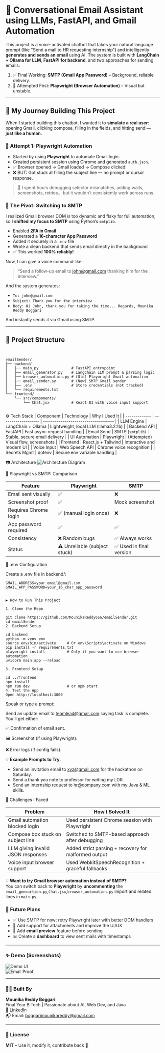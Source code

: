 # 💬 Conversational Email Assistant using LLMs, FastAPI, and Gmail Automation

This project is a voice-activated chatbot that takes your natural language prompt (like "Send a mail to HR requesting internship") and intelligently **generates and sends an email** using AI. The system is built with **LangChain + Ollama for LLM**, **FastAPI for backend**, and two approaches for sending emails:

1. ✅ Final Working: **SMTP (Gmail App Password)** – Background, reliable delivery.
2. 🧪 Attempted First: **Playwright (Browser Automation)** – Visual but unstable.

---

## 📘 My Journey Building This Project

When I started building this chatbot, I wanted it to **simulate a real user**: opening Gmail, clicking compose, filling in the fields, and hitting send — **just like a human**.

### 🔹 Attempt 1: Playwright Automation

- Started by using **Playwright** to automate Gmail login.
- Created persistent session using Chrome and generated `auth.json`.
- ✅ Browser opened → Gmail loaded → Compose clicked
- ❌ BUT: Got stuck at filling the subject line — no prompt or cursor response.

> 🧠 I spent hours debugging selector mismatches, adding waits, screenshots, retries... but it wouldn't consistently work across runs.

### 🔁 The Pivot: Switching to SMTP

I realized Gmail browser DOM is too dynamic and flaky for full automation, so I **shifted my focus to SMTP** using Python’s `smtplib`.

- Enabled **2FA in Gmail**
- Generated a **16-character App Password**
- Added it securely in a `.env` file
- Wrote a clean backend that sends email directly in the background
- ✅ This worked **100% reliably!**

Now, I can give a voice command like:

> “Send a follow-up email to john@gmail.com thanking him for the interview.”

And the system generates:
- `To: john@gmail.com`
- `Subject: Thank you for the interview`
- `Body: Hi John, thank you for taking the time... Regards, Mounika Reddy Boggari`

And instantly sends it via Gmail using SMTP.

---

## 🧱 Project Structure
<pre><code>

emailSender/
├── backend/
│   ├── main.py               # FastAPI entrypoint
│   ├── email_generator.py    # LangChain LLM prompt & parsing logic
│   ├── browser_automation.py # (Old) Playwright Gmail automation
│   ├── email_sender.py       # (New) SMTP Gmail sender
│   ├── .env                  # Store credentials (not tracked)
│   └── requirements.txt
└── frontend/
    └── src/components/
        └── Chat.jsx          # React UI with voice input support

</code></pre>


⚙️ Tech Stack
| Component     | Technology          | Why I Used It                        |
| ------------- | ------------------- | ------------------------------------ |
| LLM Engine    | LangChain + Ollama  | Lightweight, local LLM (llama3.2:1b) |
| Backend API   | FastAPI             | Fast async request handling          |
| Email Send    | SMTP (`smtplib`)    | Stable, secure email delivery        |
| UI Automation | Playwright          | (Attempted) Visual flow, screenshots |
| Frontend      | React.js + Tailwind | Interactive and modern UI            |
| Voice Input   | Web Speech API      | Chrome voice recognition             |
| Secrets Mgmt  | dotenv              | Secure env variable handling         |

📷 Architecture
![Architecture Diagram](backend/screenshots/architecture.png)

🧪 Playwright vs SMTP: Comparison

| Feature               | Playwright                    | SMTP                    |
| --------------------- | ----------------------------- | ----------------------- |
| Email sent visually   | ✅                             | ❌                       |
| Screenshot proof      | ✅                             | Mock screenshot         |
| Requires Chrome login | ✅ (manual login once)         | ❌                       |
| App password required | ✅                             | ✅                       |
| Consistency           | ❌ Random bugs                 | ✅ Always works          |
| Status                | ⚠️ Unreliable (subject stuck) | ✅ Used in final version |

🔐 .env Configuration

Create a .env file in backend/:

```
GMAIL_ADDRESS=your_email@gmail.com
GMAIL_APP_PASSWORD=your_16_char_app_password


▶️ How to Run This Project

1. Clone the Repo

git clone https://github.com/MounikaReddy666/emailSender.git
cd emailSender
2. Backend Setup

cd backend
python -m venv env
source env/bin/activate     # Or env\Scripts\activate on Windows
pip install -r requirements.txt
playwright install          # Only if you want to use browser automation
uvicorn main:app --reload

3. Frontend Setup

cd ../frontend
npm install
npm run dev                 # or npm start
4. Test the App
Open http://localhost:3000
```

Speak or type a prompt:

Send an update email to teamlead@gmail.com saying task is complete.
You’ll get either:

✅ Confirmation of email sent.

🖼️ Screenshot (if using Playwright).

❌ Error logs (if config fails).

💡 **Example Prompts to Try**.

- Send an invitation email to xyz@gmail.com for the hackathon on Saturday.
- Send a thank you note to professor for writing my LOR.
- Send an internship request to hr@company.com with my Java & ML skills.

🧠 Challenges I Faced

| Problem                           | How I Solved It                                      |
| --------------------------------- | ---------------------------------------------------- |
| Gmail automation blocked login    | Used persistent Chrome session with Playwright       |
| Compose box stuck on subject line | Switched to SMTP-based approach after debugging      |
| LLM giving invalid JSON responses | Added strict parsing + recovery for malformed output |
| Voice input browser support       | Used WebkitSpeechRecognition + graceful fallbacks    |

💡 **Want to try Gmail browser automation instead of SMTP?**  
You can switch back to **Playwright** by **uncommenting** the `email_geneartion.py`,`Chat.jsx`,`browser_automation.py` import and related lines in `main.py`.


### 🔮 Future Plans

- ✅ Use SMTP for now; retry Playwright later with better DOM handlers  
- 📎 Add support for attachments and improve the UI/UX  
- 🧾 Add **email preview** feature before sending  
- 📊 Create a **dashboard** to view sent mails with timestamps  

---

### ✨ Demo (Screenshots)

![Demo UI](backend/screenshots/UI%20demo.png)  
![Email Proof](backend/screenshots/automatic%20mail.png)

---

### 👩‍💻 Built By

**Mounika Reddy Boggari**  
Final Year B.Tech | Passionate about AI, Web Dev, and Java  
🔗 [LinkedIn](https://www.linkedin.com/in/mounika-reddy-boggari-a5851b296/)  
📬 Email: boggarimounikareddy@gmail.com

---

### 📜 License

**MIT** – Use it, modify it, contribute back 🙌
